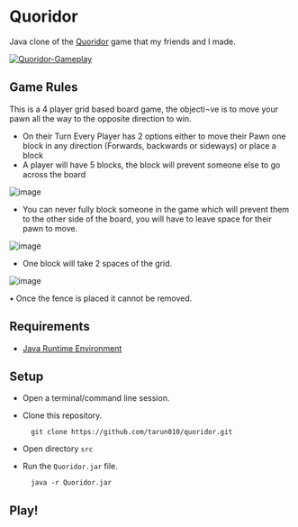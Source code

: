 # Quoridor


Java clone of the [Quoridor](https://en.wikipedia.org/wiki/Quoridor) game that my friends and I made.


[![Quoridor-Gameplay](https://user-images.githubusercontent.com/25506296/126878967-4237714d-2f1a-4dc7-b6ae-41f049c6eb9a.gif)](https://youtu.be/AH9ERrlJgVs)





## Game Rules


This is a 4 player grid based board game, the objecti¬ve is to move your pawn all the way to the opposite direction to win.

- On their Turn Every Player has 2 options either to move their Pawn one block in any direction (Forwards, backwards or sideways) or place a block
- A player will have 5 blocks, the block will prevent someone else to go across the board


![image](https://user-images.githubusercontent.com/25506296/126879480-235310cb-0e24-44b4-8680-0131684bc8ce.png)


- You can never fully block someone in the game which will prevent them to the other side of the board, you will have to leave space for their pawn to move.


![image](https://user-images.githubusercontent.com/25506296/126879484-53df7a57-8c65-466a-92ef-61ce86785c77.png)


-	One block will take 2 spaces of the  grid.


![image](https://user-images.githubusercontent.com/25506296/126879494-29739f97-3666-4591-bdd1-92c4c1dbf42c.png)


•	Once the fence is placed it cannot be removed.



## Requirements
- [Java Runtime Environment](https://www.java.com/download/ie_manual.jsp)



## Setup
- Open a terminal/command line session.
- Clone this repository.

        git clone https://github.com/tarun010/quoridor.git
- Open directory `src`
 
- Run the `Quoridor.jar` file.

        java -r Quoridor.jar
    


## Play!
